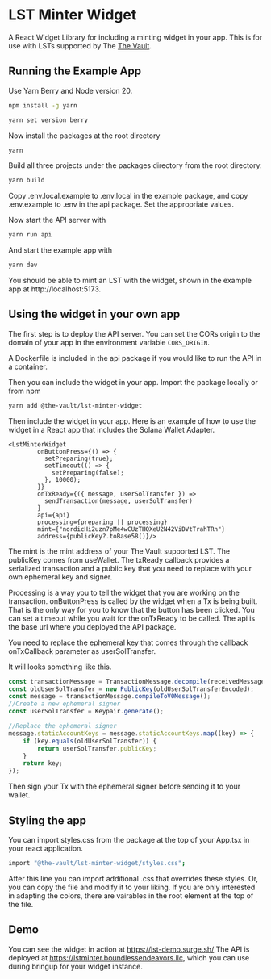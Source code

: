 # LST Minter Widget
A React Widget Library for including a minting widget in your app. This is for use with LSTs supported by The [The Vault](https://thevault.finance).

## Running the Example App 
Use Yarn Berry and Node version 20.
```bash
npm install -g yarn
```

```bash 
yarn set version berry
```
Now install the packages at the root directory

```bash
yarn
```
Build all three projects under the packages directory from the root directory.
```bash
yarn build
```

Copy .env.local.example to .env.local in the example package, and copy .env.example to .env in the api package. Set the appropriate values.

Now start the API server with

```bash
yarn run api
```

And start the example app with

```bash
yarn dev
```

You should be able to mint an LST with the widget, shown in the example app at http://localhost:5173.


## Using the widget in your own app 

The first step is to deploy the API server. You can set the CORs origin to the domain of your app in the
environment variable `CORS_ORIGIN`.

A Dockerfile is included in the api package if you would like to run the API in a container.

Then you can include the widget in your app. Import the package locally or from npm

```bash
yarn add @the-vault/lst-minter-widget
```

Then include the widget in your app. Here is an example of how to use the widget in a React app that includes the Solana Wallet Adapter.

```tsx
<LstMinterWidget
        onButtonPress={() => {
          setPreparing(true);
          setTimeout(() => {
            setPreparing(false);
          }, 10000);
        }}
        onTxReady={({ message, userSolTransfer }) =>
          sendTransaction(message, userSolTransfer)
        }
        api={api}
        processing={preparing || processing}
        mint={"nordicHi2uzn7pMe4wCUzTHQXeU2N42ViDVtTrahTRn"}
        address={publicKey?.toBase58()}/>
```

The mint is the mint address of your The Vault supported LST. The publicKey comes from useWallet.
The txReady callback provides a serialized transaction and a public key that you need to replace with your 
own ephemeral key and signer.

Processing is a way you to tell the widget that you are working on the transaction. onButtonPress is called by the widget when 
a Tx is being built. That is the only way for you to know that the button has been clicked. You can set a timeout while you
wait for the onTxReady to be called. The api is the base url where you deployed the API package.

You need to replace the ephemeral key that comes through the callback onTxCallback parameter as userSolTransfer.

It will looks something like this.
```ts
const transactionMessage = TransactionMessage.decompile(receivedMessage);
const oldUserSolTransfer = new PublicKey(oldUserSolTransferEncoded);
const message = transactionMessage.compileToV0Message();
//Create a new ephemeral signer
const userSolTransfer = Keypair.generate();

//Replace the ephemeral signer
message.staticAccountKeys = message.staticAccountKeys.map((key) => {
    if (key.equals(oldUserSolTransfer)) {
        return userSolTransfer.publicKey;
    }
    return key;
});
```
Then sign your Tx with the ephemeral signer before sending it to your wallet.

## Styling the app
You can import styles.css from the package at the top of your App.tsx in your react application.

```bash
import "@the-vault/lst-minter-widget/styles.css";
```

After this line you can import additional .css that overrides these styles. Or, you can copy the file and 
modify it to your liking. If you are only interested in adapting the colors, there are vairables in the root
element at the top of the file.

## Demo
You can see the widget in action at https://lst-demo.surge.sh/ The API is deployed at
https://lstminter.boundlessendeavors.llc, which you can use during bringup for your widget instance.
